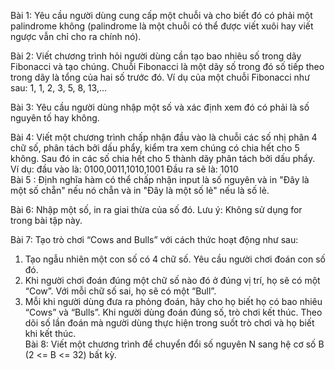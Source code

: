Bài 1: Yêu cầu người dùng cung cấp một chuỗi và cho biết đó có phải một palindrome không (palindrome là một chuỗi có thể được viết xuôi hay viết ngược vẫn chỉ cho ra chính nó).

Bài 2: Viết chương trình hỏi người dùng cần tạo bao nhiêu số trong dãy Fibonacci và tạo chúng. Chuỗi Fibonacci là một dãy số trong đó số tiếp theo trong dãy là tổng của hai số trước đó. Ví dụ của một chuỗi Fibonacci như sau: 1, 1, 2, 3, 5, 8, 13,…

Bài 3: Yêu cầu người dùng nhập một số và xác định xem đó có phải là số nguyên tố hay không.

Bài 4: Viết một chương trình chấp nhận đầu vào là chuỗi các số nhị phân 4 chữ số, phân tách bởi dấu phẩy, kiểm tra xem chúng có chia hết cho 5 không. Sau đó in các số chia hết cho 5 thành dãy phân tách bởi dấu phẩy.
Ví dụ: đầu vào là: 0100,0011,1010,1001
	Đầu ra sẽ là: 1010	
Bài 5 : Định nghĩa hàm có thể chấp nhận input là số nguyên và in "Đây là một số chẵn" nếu nó chẵn và in "Đây là một số lẻ" nếu là số lẻ.

Bài 6: Nhập một số, in ra giai thừa của số đó. Lưu ý: Không sử dụng for trong bài tập này.
 
Bài 7: Tạo trò chơi “Cows and Bulls” với cách thức hoạt động như sau:
1.	Tạo ngẫu nhiên một con số có 4 chữ số. Yêu cầu người chơi đoán con số đó.
2.	Khi người chơi đoán đúng một chữ số nào đó ở đúng vị trí, họ sẽ có một “Cow”. Với mỗi chữ số sai, họ sẽ có một “Bull”.
3.	Mỗi khi người dùng đưa ra phỏng đoán, hãy cho họ biết họ có bao nhiêu “Cows” và “Bulls”. Khi người dùng đoán đúng số, trò chơi kết thúc. Theo dõi số lần đoán mà người dùng thực hiện trong suốt trò chơi và họ biết khi kết thúc.	
Bài 8: Viết một chương trình để chuyển đổi số nguyên N sang hệ cơ số B (2 <= B <= 32) bất kỳ.
